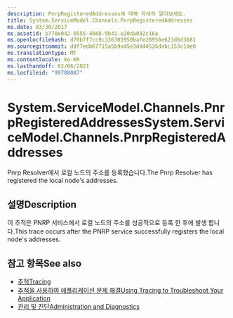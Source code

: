 ```yaml
---
description: PnrpRegisteredAddresses에 대해 자세히 알아보세요.
title: System.ServiceModel.Channels.PnrpRegisteredAddresses
ms.date: 03/30/2017
ms.assetid: b770e042-0555-4668-9b41-e20da092c16a
ms.openlocfilehash: d70b7f7cc9c336301950bafe28956e623d6d3681
ms.sourcegitcommit: ddf7edb67715a5b9a45e3dd44536dabc153c1de0
ms.translationtype: MT
ms.contentlocale: ko-KR
ms.lasthandoff: 02/06/2021
ms.locfileid: "99788087"
---
```

# <a name="systemservicemodelchannelspnrpregisteredaddresses"></a><span data-ttu-id="ac1a5-103">System.ServiceModel.Channels.PnrpRegisteredAddresses</span><span class="sxs-lookup"><span data-stu-id="ac1a5-103">System.ServiceModel.Channels.PnrpRegisteredAddresses</span></span>

<span data-ttu-id="ac1a5-104">Pnrp Resolver에서 로컬 노드의 주소를 등록했습니다.</span><span class="sxs-lookup"><span data-stu-id="ac1a5-104">The Pnrp Resolver has registered the local node's addresses.</span></span>  
  
## <a name="description"></a><span data-ttu-id="ac1a5-105">설명</span><span class="sxs-lookup"><span data-stu-id="ac1a5-105">Description</span></span>  

 <span data-ttu-id="ac1a5-106">이 추적은 PNRP 서비스에서 로컬 노드의 주소를 성공적으로 등록 한 후에 발생 합니다.</span><span class="sxs-lookup"><span data-stu-id="ac1a5-106">This trace occurs after the PNRP service successfully registers the local node's addresses.</span></span>  
  
## <a name="see-also"></a><span data-ttu-id="ac1a5-107">참고 항목</span><span class="sxs-lookup"><span data-stu-id="ac1a5-107">See also</span></span>

- [<span data-ttu-id="ac1a5-108">추적</span><span class="sxs-lookup"><span data-stu-id="ac1a5-108">Tracing</span></span>](index.md)
- [<span data-ttu-id="ac1a5-109">추적을 사용하여 애플리케이션 문제 해결</span><span class="sxs-lookup"><span data-stu-id="ac1a5-109">Using Tracing to Troubleshoot Your Application</span></span>](using-tracing-to-troubleshoot-your-application.md)
- [<span data-ttu-id="ac1a5-110">관리 및 진단</span><span class="sxs-lookup"><span data-stu-id="ac1a5-110">Administration and Diagnostics</span></span>](../index.md)
